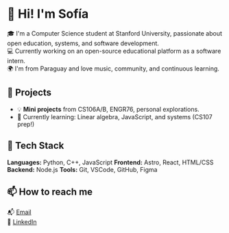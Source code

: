# 👋 Hi! I'm Sofía

🎓 I'm a Computer Science student at Stanford University, passionate about open education, systems, and software development.  
💻 Currently working on an open-source educational platform as a software intern.  
🌍 I'm from Paraguay and love music, community, and continuous learning.

## 🚀 Projects

- 💡 **Mini projects** from CS106A/B, ENGR76, personal explorations.  
- 🧪 Currently learning: Linear algebra, JavaScript, and systems (CS107 prep!)

## 🔧 Tech Stack

**Languages:** Python, C++, JavaScript
**Frontend:** Astro, React, HTML/CSS  
**Backend:** Node.js
**Tools:** Git, VSCode, GitHub, Figma

## 📫 How to reach me

📬 [Email](mailto:sofislas@stanford.edu)  
🔗 [LinkedIn](https://www.linkedin.com/in/sofislas/) 


